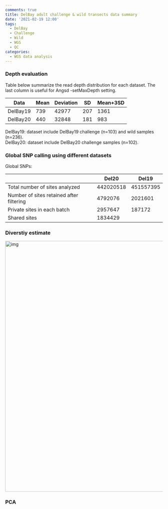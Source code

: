 ```yaml
---
comments: true
title: DelBay adult challenge & wild transects data summary
date: '2021-02-19 12:00'
tags:
  - DelBay
  - Challenge
  - Wild 
  - WGS
  - QC
categories:
  - WGS data analysis
--- 
```


### Depth evaluation

Table below summarize the read depth distribution for each dataset. The last column is useful for Angsd -setMaxDepth setting.

| Data       | Mean | Deviation |  SD | Mean+3SD |
|------------|------|-----------|-----|----------|
| DelBay19   | 739  |   42977   | 207 |   1361   |
| DelBay20   | 440  |   32848   | 181 |   983    |
                 
DelBay19: dataset include DelBay19 challenge (n=103) and wild samples (n=236).             
DelBay20: dataset include DelBay20 challenge samples (n=102).                   
       
### Global SNP calling using different datasets 

Global SNPs:

|                                          | Del20                   | Del19                 |
|------------------------------------------|-------------------------|-----------------------|
| Total number of sites analyzed           | 442020518               | 451557395             |
| Number of sites retained after filtering | 4792076                 | 2021601               |
| Private sites in each batch              | 2957647                 | 187172                |
| Shared sites                             | 1834429                 |                       |

### Diverstiy estimate

<img src="https://hzz0024.github.io/images/DelBay_adult/Diversity.jpg" alt="img" width="800"/>

### PCA 

